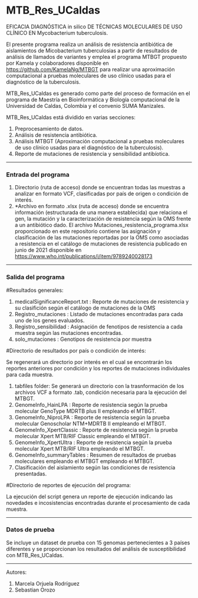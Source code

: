 # MTB_Res_UCaldas
EFICACIA DIAGNÓSTICA in silico DE TÉCNICAS MOLECULARES DE USO CLÍNICO EN Mycobacterium tuberculosis.

El presente programa realiza un análisis de resistencia antibiótica de aislamientos de Micobacterium tuberculosias a partir de resultados de análisis de llamados de variantes y emplea el programa MTBGT propuesto por Kamela y colaboradores disponible en https://github.com/KamelaNg/MTBGT para realizar una aproximación computacional a pruebas moleculares de uso clínico usadas para el diagnóstico de la tuberculosis. 

MTB_Res_UCaldas es generado como parte del proceso de formación en el programa de Maestría en Bioinformática y Biología computacional de la Universidad de Caldas, Colombia y el convenio SUMA Manizales. 

MTB_Res_UCaldas está dividido en varias secciones:

1. Preprocesamiento de datos.
2. Análisis de resistencia antibiótica.
3. Análisis MTBGT (Aproximación computacional a pruebas moleculares de uso clínico usadas para el diagnóstico de la tuberculosis).
4. Reporte de mutaciones de resistencia y sensibilidad antibíotica.

---

### Entrada del programa
1. Directorio (ruta de acceso) donde se encuentran todas las muestras a analizar en formato VCF, clasificadas por país de origen o condición de interés.
2. *Archivo en formato .xlsx (ruta de acceso) donde se encuentra información (estructurada de una manera establecida) que relaciona el gen, la mutación y la caracterización de resistencia según la OMS frente a un antibiótico dado. El archivo Mutaciones_resistencia_programa.xlsx proporcionado en este repositorio contiene las asignación y clasificación de las mutaciones reportadas por la OMS como asociadas a resistencia en el catálogo de mutaciones de resistencia publicado en junio de 2021 disponible en https://www.who.int/publications/i/item/9789240028173
---

### Salida del programa

#Resultados generales: 
1. medicalSignificanceReport.txt : Reporte de mutaciones de resistencia y su clasifición según el catálogo de mutaciones de la OMS
2. Registro_mutaciones : Listado de mutaciones encontradas para cada uno de los genes evaluados.
3. Registro_sensibilidad : Asignación de fenotipos de resistencia a cada muestra según las mutaciones encontradas.
4. solo_mutaciones : Genotipos de resistencia por muestra

  
#Directorio de resultados por país o condición de interés: 

Se regenerará un directorio por interés en el cual se encontrarán los reportes anteriores por condición y los reportes de mutaciones individuales para cada muestra.
1. tabfiles folder: Se generará un directorio con la trasnformación de los archivos VCF a formato .tab, condición necesaria para la ejecución del MTBGT.
2. GenomeInfo_HainLPA : Reporte de resistencia según la prueba molecular GenoType MDRTB plus II empleando el  MTBGT.
3. GenomeInfo_NiproLPA : Reporte de resistencia según la prueba molecular Genoscholar NTM+MDRTB II empleando el MTBGT.
4. GenomeInfo_XpertClassic : Reporte de resistencia según la prueba molecular Xpert MTB/RIF Classic empleando el MTBGT.
5. GenomeInfo_XpertUltra : Reporte de resistencia según la prueba molecular Xpert MTB/RIF Ultra empleando el MTBGT.
6. GenomeInfo_summaryTables : Resumen de resultados de pruebas moleculares empleando el MTBGT empleando el MTBGT.
7. Clasificación del aislamiento según las condiciones de resistencia presentadas.

#Directorio de reportes de ejecución del programa: 

La ejecución del script genera un reporte de ejecución indicando las novedades e incosistencias encontradas durante el procesamiento de cada muestra. 

---

### Datos de prueba

Se incluye un dataset de prueba con 15 genomas pertenecientes a 3 países diferentes y se proporcionan los resultados del análisis de susceptibilidad con MTB_Res_UCaldas. 

---

Autores: 

1. Marcela Orjuela Rodríguez
2. Sebastian Orozo
